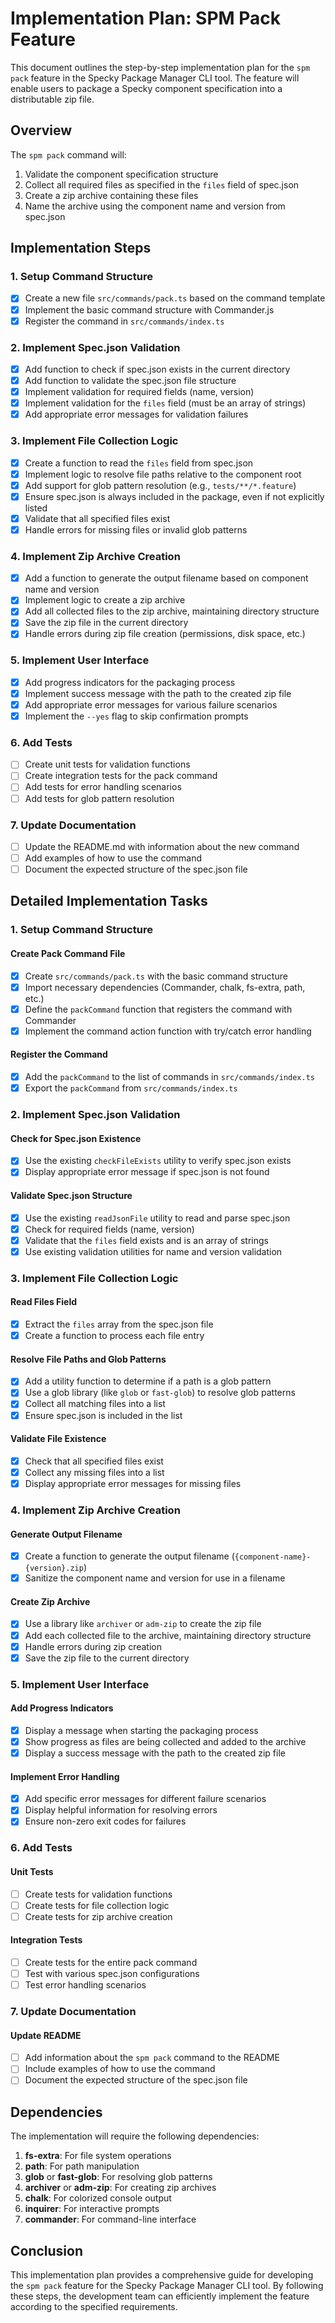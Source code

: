 # Implementation Plan: SPM Pack Feature

This document outlines the step-by-step implementation plan for the `spm pack` feature in the Specky Package Manager CLI tool. The feature will enable users to package a Specky component specification into a distributable zip file.

## Overview

The `spm pack` command will:
1. Validate the component specification structure
2. Collect all required files as specified in the `files` field of spec.json
3. Create a zip archive containing these files
4. Name the archive using the component name and version from spec.json

## Implementation Steps

### 1. Setup Command Structure

- [x] Create a new file `src/commands/pack.ts` based on the command template
- [x] Implement the basic command structure with Commander.js
- [x] Register the command in `src/commands/index.ts`

### 2. Implement Spec.json Validation

- [x] Add function to check if spec.json exists in the current directory
- [x] Add function to validate the spec.json file structure
- [x] Implement validation for required fields (name, version)
- [x] Implement validation for the `files` field (must be an array of strings)
- [x] Add appropriate error messages for validation failures

### 3. Implement File Collection Logic

- [x] Create a function to read the `files` field from spec.json
- [x] Implement logic to resolve file paths relative to the component root
- [x] Add support for glob pattern resolution (e.g., `tests/**/*.feature`)
- [x] Ensure spec.json is always included in the package, even if not explicitly listed
- [x] Validate that all specified files exist
- [x] Handle errors for missing files or invalid glob patterns

### 4. Implement Zip Archive Creation

- [x] Add a function to generate the output filename based on component name and version
- [x] Implement logic to create a zip archive
- [x] Add all collected files to the zip archive, maintaining directory structure
- [x] Save the zip file in the current directory
- [x] Handle errors during zip file creation (permissions, disk space, etc.)

### 5. Implement User Interface

- [x] Add progress indicators for the packaging process
- [x] Implement success message with the path to the created zip file
- [x] Add appropriate error messages for various failure scenarios
- [x] Implement the `--yes` flag to skip confirmation prompts

### 6. Add Tests

- [ ] Create unit tests for validation functions
- [ ] Create integration tests for the pack command
- [ ] Add tests for error handling scenarios
- [ ] Add tests for glob pattern resolution

### 7. Update Documentation

- [ ] Update the README.md with information about the new command
- [ ] Add examples of how to use the command
- [ ] Document the expected structure of the spec.json file

## Detailed Implementation Tasks

### 1. Setup Command Structure

#### Create Pack Command File

- [x] Create `src/commands/pack.ts` with the basic command structure
- [x] Import necessary dependencies (Commander, chalk, fs-extra, path, etc.)
- [x] Define the `packCommand` function that registers the command with Commander
- [x] Implement the command action function with try/catch error handling

#### Register the Command

- [x] Add the `packCommand` to the list of commands in `src/commands/index.ts`
- [x] Export the `packCommand` from `src/commands/index.ts`

### 2. Implement Spec.json Validation

#### Check for Spec.json Existence

- [x] Use the existing `checkFileExists` utility to verify spec.json exists
- [x] Display appropriate error message if spec.json is not found

#### Validate Spec.json Structure

- [x] Use the existing `readJsonFile` utility to read and parse spec.json
- [x] Check for required fields (name, version)
- [x] Validate that the `files` field exists and is an array of strings
- [x] Use existing validation utilities for name and version validation

### 3. Implement File Collection Logic

#### Read Files Field

- [x] Extract the `files` array from the spec.json file
- [x] Create a function to process each file entry

#### Resolve File Paths and Glob Patterns

- [x] Add a utility function to determine if a path is a glob pattern
- [x] Use a glob library (like `glob` or `fast-glob`) to resolve glob patterns
- [x] Collect all matching files into a list
- [x] Ensure spec.json is included in the list

#### Validate File Existence

- [x] Check that all specified files exist
- [x] Collect any missing files into a list
- [x] Display appropriate error messages for missing files

### 4. Implement Zip Archive Creation

#### Generate Output Filename

- [x] Create a function to generate the output filename (`{component-name}-{version}.zip`)
- [x] Sanitize the component name and version for use in a filename

#### Create Zip Archive

- [x] Use a library like `archiver` or `adm-zip` to create the zip file
- [x] Add each collected file to the archive, maintaining directory structure
- [x] Handle errors during zip creation
- [x] Save the zip file to the current directory

### 5. Implement User Interface

#### Add Progress Indicators

- [x] Display a message when starting the packaging process
- [x] Show progress as files are being collected and added to the archive
- [x] Display a success message with the path to the created zip file

#### Implement Error Handling

- [x] Add specific error messages for different failure scenarios
- [x] Display helpful information for resolving errors
- [x] Ensure non-zero exit codes for failures

### 6. Add Tests

#### Unit Tests

- [ ] Create tests for validation functions
- [ ] Create tests for file collection logic
- [ ] Create tests for zip archive creation

#### Integration Tests

- [ ] Create tests for the entire pack command
- [ ] Test with various spec.json configurations
- [ ] Test error handling scenarios

### 7. Update Documentation

#### Update README

- [ ] Add information about the `spm pack` command to the README
- [ ] Include examples of how to use the command
- [ ] Document the expected structure of the spec.json file

## Dependencies

The implementation will require the following dependencies:

1. **fs-extra**: For file system operations
2. **path**: For path manipulation
3. **glob** or **fast-glob**: For resolving glob patterns
4. **archiver** or **adm-zip**: For creating zip archives
5. **chalk**: For colorized console output
6. **inquirer**: For interactive prompts
7. **commander**: For command-line interface

## Conclusion

This implementation plan provides a comprehensive guide for developing the `spm pack` feature for the Specky Package Manager CLI tool. By following these steps, the development team can efficiently implement the feature according to the specified requirements.